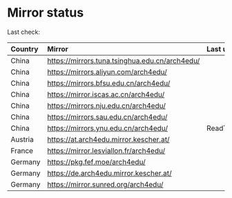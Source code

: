 <script src="./time.js"></script>
# Mirror status
Last check: <script type="text/javascript">localize(1688694881.1644697);</script>

|Country|Mirror|Last update|
|:------|:-----|:----------|
|China|https://mirrors.tuna.tsinghua.edu.cn/arch4edu/|<script type="text/javascript">localize(1688668298);</script>|
|China|https://mirrors.aliyun.com/arch4edu/|<script type="text/javascript">localize(1688625372);</script>|
|China|https://mirrors.bfsu.edu.cn/arch4edu/|<script type="text/javascript">localize(1688625372);</script>|
|China|https://mirror.iscas.ac.cn/arch4edu/|<script type="text/javascript">localize(1688668298);</script>|
|China|https://mirrors.nju.edu.cn/arch4edu/|<script type="text/javascript">localize(1688625372);</script>|
|China|https://mirrors.sau.edu.cn/arch4edu/|<script type="text/javascript">localize(1688668298);</script>|
|China|https://mirrors.ynu.edu.cn/arch4edu/|ReadTimeout|
|Austria|https://at.arch4edu.mirror.kescher.at/|<script type="text/javascript">localize(1688668298);</script>|
|France|https://mirror.lesviallon.fr/arch4edu/|<script type="text/javascript">localize(1688668298);</script>|
|Germany|https://pkg.fef.moe/arch4edu/|<script type="text/javascript">localize(1688668298);</script>|
|Germany|https://de.arch4edu.mirror.kescher.at/|<script type="text/javascript">localize(1688668298);</script>|
|Germany|https://mirror.sunred.org/arch4edu/|<script type="text/javascript">localize(1688668298);</script>|

<script src="./tablefilter/tablefilter.js"></script>
<script src="./table.js"></script>